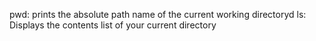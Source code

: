 pwd: prints the absolute path name of the current working directoryd
ls: Displays the contents list of your current directory

